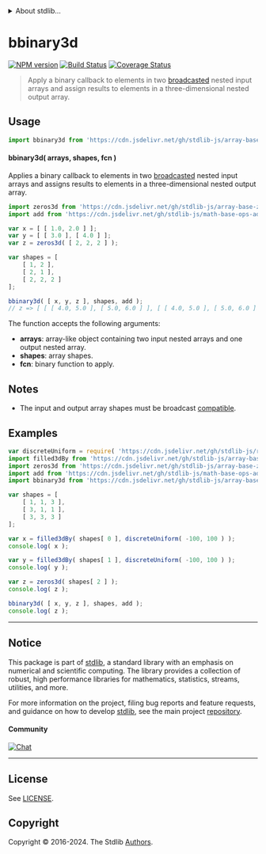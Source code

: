 <!--

@license Apache-2.0

Copyright (c) 2023 The Stdlib Authors.

Licensed under the Apache License, Version 2.0 (the "License");
you may not use this file except in compliance with the License.
You may obtain a copy of the License at

   http://www.apache.org/licenses/LICENSE-2.0

Unless required by applicable law or agreed to in writing, software
distributed under the License is distributed on an "AS IS" BASIS,
WITHOUT WARRANTIES OR CONDITIONS OF ANY KIND, either express or implied.
See the License for the specific language governing permissions and
limitations under the License.

-->


<details>
  <summary>
    About stdlib...
  </summary>
  <p>We believe in a future in which the web is a preferred environment for numerical computation. To help realize this future, we've built stdlib. stdlib is a standard library, with an emphasis on numerical and scientific computation, written in JavaScript (and C) for execution in browsers and in Node.js.</p>
  <p>The library is fully decomposable, being architected in such a way that you can swap out and mix and match APIs and functionality to cater to your exact preferences and use cases.</p>
  <p>When you use stdlib, you can be absolutely certain that you are using the most thorough, rigorous, well-written, studied, documented, tested, measured, and high-quality code out there.</p>
  <p>To join us in bringing numerical computing to the web, get started by checking us out on <a href="https://github.com/stdlib-js/stdlib">GitHub</a>, and please consider <a href="https://opencollective.com/stdlib">financially supporting stdlib</a>. We greatly appreciate your continued support!</p>
</details>

# bbinary3d

[![NPM version][npm-image]][npm-url] [![Build Status][test-image]][test-url] [![Coverage Status][coverage-image]][coverage-url] <!-- [![dependencies][dependencies-image]][dependencies-url] -->

> Apply a binary callback to elements in two [broadcasted][@stdlib/array/base/broadcast-array] nested input arrays and assign results to elements in a three-dimensional nested output array.

<section class="intro">

</section>

<!-- /.intro -->



<section class="usage">

## Usage

```javascript
import bbinary3d from 'https://cdn.jsdelivr.net/gh/stdlib-js/array-base-broadcasted-binary3d@deno/mod.js';
```

#### bbinary3d( arrays, shapes, fcn )

Applies a binary callback to elements in two [broadcasted][@stdlib/array/base/broadcast-array] nested input arrays and assigns results to elements in a three-dimensional nested output array.

```javascript
import zeros3d from 'https://cdn.jsdelivr.net/gh/stdlib-js/array-base-zeros3d@deno/mod.js';
import add from 'https://cdn.jsdelivr.net/gh/stdlib-js/math-base-ops-add@deno/mod.js';

var x = [ [ 1.0, 2.0 ] ];
var y = [ [ 3.0 ], [ 4.0 ] ];
var z = zeros3d( [ 2, 2, 2 ] );

var shapes = [
    [ 1, 2 ],
    [ 2, 1 ],
    [ 2, 2, 2 ]
];

bbinary3d( [ x, y, z ], shapes, add );
// z => [ [ [ 4.0, 5.0 ], [ 5.0, 6.0 ] ], [ [ 4.0, 5.0 ], [ 5.0, 6.0 ] ] ]
```

The function accepts the following arguments:

-   **arrays**: array-like object containing two input nested arrays and one output nested array.
-   **shapes**: array shapes.
-   **fcn**: binary function to apply.

</section>

<!-- /.usage -->

<section class="notes">

## Notes

-   The input and output array shapes must be broadcast [compatible][@stdlib/ndarray/base/broadcast-shapes].

</section>

<!-- /.notes -->

<section class="examples">

## Examples

<!-- eslint no-undef: "error" -->

```javascript
var discreteUniform = require( 'https://cdn.jsdelivr.net/gh/stdlib-js/random-base-discrete-uniform' ).factory;
import filled3dBy from 'https://cdn.jsdelivr.net/gh/stdlib-js/array-base-filled3d-by@deno/mod.js';
import zeros3d from 'https://cdn.jsdelivr.net/gh/stdlib-js/array-base-zeros3d@deno/mod.js';
import add from 'https://cdn.jsdelivr.net/gh/stdlib-js/math-base-ops-add@deno/mod.js';
import bbinary3d from 'https://cdn.jsdelivr.net/gh/stdlib-js/array-base-broadcasted-binary3d@deno/mod.js';

var shapes = [
    [ 1, 1, 3 ],
    [ 3, 1, 1 ],
    [ 3, 3, 3 ]
];

var x = filled3dBy( shapes[ 0 ], discreteUniform( -100, 100 ) );
console.log( x );

var y = filled3dBy( shapes[ 1 ], discreteUniform( -100, 100 ) );
console.log( y );

var z = zeros3d( shapes[ 2 ] );
console.log( z );

bbinary3d( [ x, y, z ], shapes, add );
console.log( z );
```

</section>

<!-- /.examples -->

<!-- Section for related `stdlib` packages. Do not manually edit this section, as it is automatically populated. -->

<section class="related">

</section>

<!-- /.related -->

<!-- Section for all links. Make sure to keep an empty line after the `section` element and another before the `/section` close. -->


<section class="main-repo" >

* * *

## Notice

This package is part of [stdlib][stdlib], a standard library with an emphasis on numerical and scientific computing. The library provides a collection of robust, high performance libraries for mathematics, statistics, streams, utilities, and more.

For more information on the project, filing bug reports and feature requests, and guidance on how to develop [stdlib][stdlib], see the main project [repository][stdlib].

#### Community

[![Chat][chat-image]][chat-url]

---

## License

See [LICENSE][stdlib-license].


## Copyright

Copyright &copy; 2016-2024. The Stdlib [Authors][stdlib-authors].

</section>

<!-- /.stdlib -->

<!-- Section for all links. Make sure to keep an empty line after the `section` element and another before the `/section` close. -->

<section class="links">

[npm-image]: http://img.shields.io/npm/v/@stdlib/array-base-broadcasted-binary3d.svg
[npm-url]: https://npmjs.org/package/@stdlib/array-base-broadcasted-binary3d

[test-image]: https://github.com/stdlib-js/array-base-broadcasted-binary3d/actions/workflows/test.yml/badge.svg?branch=main
[test-url]: https://github.com/stdlib-js/array-base-broadcasted-binary3d/actions/workflows/test.yml?query=branch:main

[coverage-image]: https://img.shields.io/codecov/c/github/stdlib-js/array-base-broadcasted-binary3d/main.svg
[coverage-url]: https://codecov.io/github/stdlib-js/array-base-broadcasted-binary3d?branch=main

<!--

[dependencies-image]: https://img.shields.io/david/stdlib-js/array-base-broadcasted-binary3d.svg
[dependencies-url]: https://david-dm.org/stdlib-js/array-base-broadcasted-binary3d/main

-->

[chat-image]: https://img.shields.io/gitter/room/stdlib-js/stdlib.svg
[chat-url]: https://app.gitter.im/#/room/#stdlib-js_stdlib:gitter.im

[stdlib]: https://github.com/stdlib-js/stdlib

[stdlib-authors]: https://github.com/stdlib-js/stdlib/graphs/contributors

[umd]: https://github.com/umdjs/umd
[es-module]: https://developer.mozilla.org/en-US/docs/Web/JavaScript/Guide/Modules

[deno-url]: https://github.com/stdlib-js/array-base-broadcasted-binary3d/tree/deno
[umd-url]: https://github.com/stdlib-js/array-base-broadcasted-binary3d/tree/umd
[esm-url]: https://github.com/stdlib-js/array-base-broadcasted-binary3d/tree/esm
[branches-url]: https://github.com/stdlib-js/array-base-broadcasted-binary3d/blob/main/branches.md

[stdlib-license]: https://raw.githubusercontent.com/stdlib-js/array-base-broadcasted-binary3d/main/LICENSE

[@stdlib/array/base/broadcast-array]: https://github.com/stdlib-js/array-base-broadcast-array/tree/deno

[@stdlib/ndarray/base/broadcast-shapes]: https://github.com/stdlib-js/ndarray-base-broadcast-shapes/tree/deno

</section>

<!-- /.links -->
